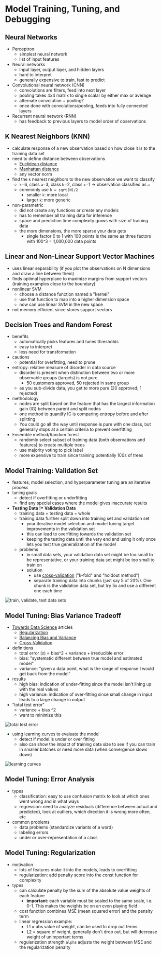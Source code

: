 # Model Training, Tuning, and Debugging

## Neural Networks

- Perceptron
  - simplest neural network
  - list of input features
- Neural networks
  - input layer, output layer, and hidden layers
  - hard to interpret
  - generally expensive to train, fast to predict
- Convolutional neural network (CNN)
  - convolutions are filters, feed into next layer
  - pooling takes 4x4 matrix to single scalar by either max or average
  - alternate convolution + pooling?
  - once done with convolutions/pooling, feeds into fully connected layers
- Recurrent neural network (RNN)
  - has feedback to previous layers to model order of observations

## K Nearest Neighbors (KNN)

- calculate response of a new observation based on how close it is to the training data set
- need to define distance between observations
  - [Euclidean distance](https://en.wikipedia.org/wiki/Euclidean_distance)
  - [Manhattan distance](https://en.wikipedia.org/wiki/Taxicab_geometry)
  - any vector norm
- find the `k` nearest neighbors to the new observation we want to classify
  - `k`=6, class `a`=3, class `b`=2, class `c`=1 -> observation classified as `a`
  - commonly use `k = sqrt(N)/2`
    - smaller `k`: more local
    - larger `k`: more generic
- non-parametric
  - did not create any functions or create any models
  - has to remember all training data for inference
  - space and prediction time complexity grows with size of training data
  - the more dimensions, the more sparse your data gets
    - single factor 0 to 1 with 100 points is the same as three factors with 100^3 = 1,000,000 data points

## Linear and Non-Linear Support Vector Machines

- uses linear separability (if you plot the observations on N dimensions and draw a line between them)
- finds optimal hyperplane to maximize margins from support vectors (training examples close to the boundary)
- nonlinear SVM
  - choose a distance function named a "kernel"
  - use that function to map into a higher dimension space
  - now can use linear SVM in the new space
- not memory efficient since stores support vectors

## Decision Trees and Random Forest

- benefits
  - automatically picks features and tunes thresholds
  - easy to interpret
  - less need for transformation
- cautions
  - potential for overfitting, need to prune
- entropy: relative measure of disorder in data source
  - disorder is present when distinction between two or more observable groups (targets) is not pure
    - 50 customers approved, 50 rejected in same group
  - as you sub-divide data, you get to more pure (20 approved, 1 rejected)
- methodology
  - nodes are split based on the feature that has the largest information gain (IG) between parent and split nodes
  - one method to quantify IG is comparing entropy before and after splitting
  - You could go all the way until response is pure with one class, but generally stops at a certain criteria to prevent overfitting
- Ensemble method/Random forest
  - randomly select subset of training data (both observations and features) to create multiple trees
  - use majority voting to pick label
  - more expensive to train since training potentially 100s of trees

## Model Training: Validation Set

- features, model selection, and hyperparameter tuning are an iterative process
- tuning goals
  - detect if overfitting or underfitting
  - find any special cases where the model gives inaccurate results
- **Testing Data != Validation Data**
  - training data + testing data = whole
  - training data further split down into training set and validation set
    - your iterative model selection and model tuning target improvements in the validation set
    - this can lead to overfitting towards the validation set
    - keeping the testing data until the very end and using it only once lets you test true generalization of the model
  - problems
    - in small data sets, your validation data set might be too small to be representative, or your training data set might be too small to train on
    - solution
      - use [cross-validation](https://towardsdatascience.com/cross-validation-in-machine-learning-72924a69872f) ("k-fold" and "holdout method")
      - separate training data into chunks (just say 5 of 20%). One chunk is the validation data set, but try 5x and use a different one each time

![train, validate, test data sets](pictures/train-validate-test-data-sets.png)

## Model Tuning: Bias Variance Tradeoff

- [Towards Data Science](https://towardsdatascience.com) articles
  - [Regularization](https://towardsdatascience.com/regularization-in-machine-learning-76441ddcf99a)
  - [Balancing Bias and Variance](https://towardsdatascience.com/balancing-bias-and-variance-to-control-errors-in-machine-learning-16ced95724db)
  - [Cross-Validation](https://towardsdatascience.com/cross-validation-in-machine-learning-72924a69872f)
- definitions
  - total error (x) = bias^2 + variance + irreducible error
  - bias: "systematic different between true model and estimated model"
  - variance: "given a data point, what is the range of response I would get back from the model"
- results
  - high bias: indication of under-fitting since the model isn't lining up with the real values
  - high variance: indication of over-fitting since small change in input leads to a large change in output
- "total test error"
  - variance + bias ^2
  - want to minimize this

![total test error](pictures/bias-variance-tradeoff.png)

- using learning curves to evaluate the model
  - detect if model is under or over fitting
  - also can show the impact of training data size to see if you can train in smaller batches or need more data (when convergence slows down)

![learning curves](pictures/learning-curves.png)

## Model Tuning: Error Analysis

- types
  - classification: easy to use confusion matrix to look at which ones went wrong and in what ways
  - regression: need to analyze residuals (difference between actual and predicted), look at outliers, which direction it is wrong more often, etc
- common problems
  - data problems (standardize variants of a word)
  - labeling errors
  - under or over-representation of a class

## Model Tuning: Regularization

- motivation
  - lots of features make it into the models, leads to overfitting
  - regularization: add penalty score into the const function for complexity
- types
  - can calculate penalty by the sum of the absolute value weights of each feature
    - **important**: each variable must be scaled to the same scale, i.e. 0-1. This makes the weights be on an even playing field
  - cost function combines MSE (mean squared error) and the penalty term
  - linear regression example:
    - L1 = abs value of weight, can be used to drop out terms
    - L2 = square of weight, generally don't drop out, but will decrease weight of unimportant terms
  - regularization strength `alpha` adjusts the weight between MSE and the regularization penalty
